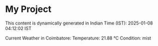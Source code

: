 # My Project

This content is dynamically generated in Indian Time (IST): 2025-01-08 04:12:02 IST


Current Weather in Coimbatore:
Temperature: 21.88 °C
Condition: mist
